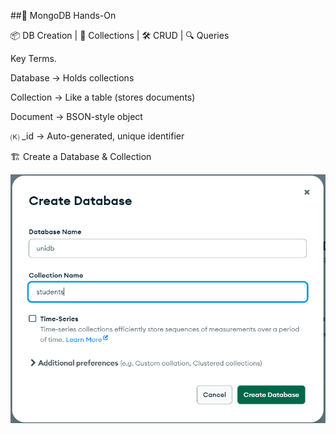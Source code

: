 ##🍃 MongoDB Hands-On

📦 DB Creation | 📁 Collections | 🛠️ CRUD | 🔍 Queries

Key Terms.

  Database → Holds collections

  Collection → Like a table (stores documents)

  Document → BSON-style object

  🄚 _id →  Auto-generated, unique identifier

🏗️ Create a Database & Collection

!['1.createDB.png'](./Images/1.createDB.png)

